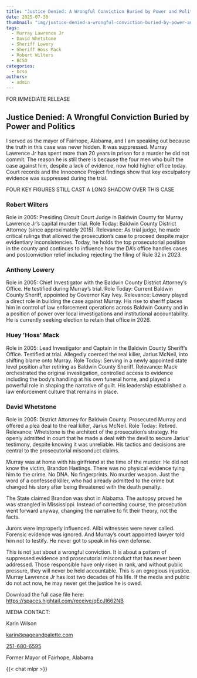 ```yaml
---
title: "Justice Denied: A Wrongful Conviction Buried by Power and Politics"
date: 2025-07-30
thumbnail: "img/justice-denied-a-wrongful-conviction-buried-by-power-and-politics.png"
tags:
  - Murray Lawrence Jr
  - David Whetstone
  - Sheriff Lowery
  - Sheriff Hoss Mack
  - Robert Wilters
  - BCSO
categories: 
  - bcso
authors: 
  - admin
---
```


FOR IMMEDIATE RELEASE

## Justice Denied: A Wrongful Conviction Buried by Power and Politics

I served as the mayor of Fairhope, Alabama, and I am speaking out because the truth in this case was never hidden. It was suppressed. Murray Lawrence Jr has spent more than 20 years in prison for a murder he did not commit. The reason he is still there is because the four men who built the case against him, despite a lack of evidence, now hold higher office today. Court records and the Innocence Project findings show that key exculpatory evidence was suppressed during the trial.

FOUR KEY FIGURES STILL CAST A LONG SHADOW OVER THIS CASE

### Robert Wilters

Role in 2005: Presiding Circuit Court Judge in Baldwin County for Murray Lawrence Jr’s capital murder trial. Role Today: Baldwin County District Attorney (since approximately 2015). Relevance: As trial judge, he made critical rulings that allowed the prosecution’s case to proceed despite major evidentiary inconsistencies. Today, he holds the top prosecutorial position in the county and continues to influence how the DA’s office handles cases and postconviction relief including rejecting the filing of Rule 32 in 2023.

### Anthony Lowery

Role in 2005: Chief Investigator with the Baldwin County District Attorney’s Office. He testified during Murray’s trial. Role Today: Current Baldwin County Sheriff, appointed by Governor Kay Ivey. Relevance: Lowery played a direct role in building the case against Murray. His rise to sheriff places him in control of law enforcement operations across Baldwin County and in a position of power over local investigations and institutional accountability. He is currently seeking election to retain that office in 2026.

### Huey 'Hoss' Mack

Role in 2005: Lead Investigator and Captain in the Baldwin County Sheriff’s Office. Testified at trial. Allegedly coerced the real killer, Jarius McNeil, into shifting blame onto Murray. Role Today: Serving in a newly appointed state level position after retiring as Baldwin County Sheriff. Relevance: Mack orchestrated the original investigation, controlled access to evidence including the body’s handling at his own funeral home, and played a powerful role in shaping the narrative of guilt. His leadership established a law enforcement culture that remains in place.

### David Whetstone

Role in 2005: District Attorney for Baldwin County. Prosecuted Murray and offered a plea deal to the real killer, Jarius McNeil. Role Today: Retired. Relevance: Whetstone is the architect of the prosecution’s strategy. He openly admitted in court that he made a deal with the devil to secure Jarius’ testimony, despite knowing it was unreliable. His tactics and decisions are central to the prosecutorial misconduct claims.

Murray was at home with his girlfriend at the time of the murder. He did not know the victim, Brandon Hastings. There was no physical evidence tying him to the crime. No DNA. No fingerprints. No murder weapon. Just the word of a confessed killer, who had already admitted to the crime but changed his story after being threatened with the death penalty.

The State claimed Brandon was shot in Alabama. The autopsy proved he was strangled in Mississippi. Instead of correcting course, the prosecution went forward anyway, changing the narrative to fit their theory, not the facts.

Jurors were improperly influenced. Alibi witnesses were never called. Forensic evidence was ignored. And Murray’s court appointed lawyer told him not to testify. He never got to speak in his own defense.

This is not just about a wrongful conviction. It is about a pattern of suppressed evidence and prosecutorial misconduct that has never been addressed. Those responsible have only risen in rank, and without public pressure, they will never be held accountable.
This is an egregious injustice. Murray Lawrence Jr has lost two decades of his life. If the media and public do not act now, he may never get the justice he is owed.

Download the full case file here:
 <a href="https://spaces.hightail.com/receive/qEcJI662NB"> https://spaces.hightail.com/receive/qEcJI662NB </a>

MEDIA CONTACT:

Karin Wilson

<a href="mailto:karin@pageandpalette.com">karin@pageandpalette.com</a>

<a href="tel:2516806595"> 251-680-6595 </a>

Former Mayor of Fairhope, Alabama

{{< chat mlpr >}}
